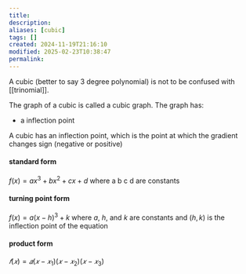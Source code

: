 ```yaml
---
title: 
description: 
aliases: [cubic]
tags: []
created: 2024-11-19T21:16:10
modified: 2025-02-23T10:38:47
permalink:
---
```


A cubic (better to say 3 degree polynomial) is not to be confused with [[trinomial]].


The graph of a cubic is called a cubic graph. The graph has:
- a inflection point


A cubic has an inflection point, which is the point at which the gradient changes sign (negative or positive)

#### standard form

$f(x)=ax^3+bx^2+cx+d$
where a b c d are constants

#### turning point form

$f(x)=a(x-h)^3+k$
where $a$, $h$, and $k$ are constants and $(h,k)$ is the inflection point of the equation

#### product form

$𝑓(𝑥) = 𝑎(𝑥 − 𝑥_1)(𝑥 − 𝑥_2)(𝑥 − 𝑥_3)$
